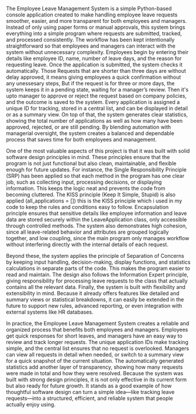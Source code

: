 
The Employee Leave Management System is a simple Python-based console application created to make handling employee leave requests smoother, easier, and more transparent for both employees and managers. Instead of only using paper forms or manual approvals, this system brings everything into a simple program where requests are submitted, tracked, and processed consistently. The workflow has been kept intentionally straightforward so that employees and managers can interact with the system without unnecessary complexity. Employees begin by entering their details like employee ID, name, number of leave days, and the reason for requesting leave. Once the application is submitted, the system checks it automatically. Those Requests that are shorter than three days are without delay approved, it means giving employees a quick confirmation without any unessesary steps, But if the request is for three or more days, the system keeps it in a pending state, waiting for a manager’s review. Then it's upto manager to approve or reject the request based on company policies, and the outcome is saved to the system. Every application is assigned a unique ID for tracking, stored in a central list, and can be displayed in detail or as a summary view. On top of that, the system generates clear statistics, showing the total number of applications as well as how many have been approved, rejected, or are still pending. By blending automation with managerial oversight, the system creates a balanced and dependable process that saves time for both employees and management.

One of the most valuable aspects of this project is that it was built with solid software design principles in mind. These principles ensure that the program is not just functional but also clean, maintainable, and flexible enough for future updates. For instance, the Single Responsibility Principle (SRP) has been applied so that each method in the program has one clear job, such as collecting input, processing decisions, or displaying information. This keeps the logic neat and prevents the code from becoming cluttered. The KISS principle (Keep It Simple, Stupid) is also applied (all_applications = []) this is the KISS principle which i used in my code to keep the rules and conditions easy to follow.  Encapsulation principle ensures that sensitive details like employee information and leave data are stored securely within the LeaveApplication class, only accessible through controlled methods. The system also demonstrates high cohesion, since all leave-related behavior and attributes are grouped logically together, and low coupling, since the main program only manages workflow without interfering directly with the internal details of each request.

Beyond these, the system applies the principle of Separation of Concerns by keeping input handling, decision-making, display functions, and statistics calculations in separate parts of the code. This makes the program easier to read and maintain. The design also follows the Information Expert principle, giving responsibility for processing leave requests to the class that actually contains all the relevant data. Finally, the system is built with flexibility and extensibility in mind. Because it already offers features like detailed and summary views or statistical breakdowns, it can easily be extended in the future to support new rules, advanced reporting, or even integration with external systems like HR databases.

In practice, the Employee Leave Management System creates a reliable and organized process that benefits both employees and managers. Employees get quick responses for short leaves, and managers have an easy way to review and track longer requests. The unique application IDs make tracking simple, and the central list ensures that no request is overlooked. Managers can view all requests in detail when needed, or switch to a summary view for a quick snapshot of the current situation. The automatically generated statistics add another layer of transparency, showing how many requests were made in total and how they were resolved. Because the system was built with strong design principles, it is not only effective in its current form but also ready for future growth. It stands as a good example of how thoughtful software design can turn a simple idea—like tracking leave requests—into a structured, efficient, and reliable system that people actually enjoy using.
